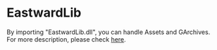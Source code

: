 # EastwardLib
By importing "EastwardLib.dll", you can handle Assets and GArchives.
<br/>
For more description, please check [here](https://github.com/VriskaSerket51/EastwardPacker).
